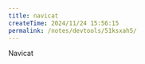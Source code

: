 ```yaml
---
title: navicat
createTime: 2024/11/24 15:56:15
permalink: /notes/devtools/51ksxah5/
---
```


Navicat